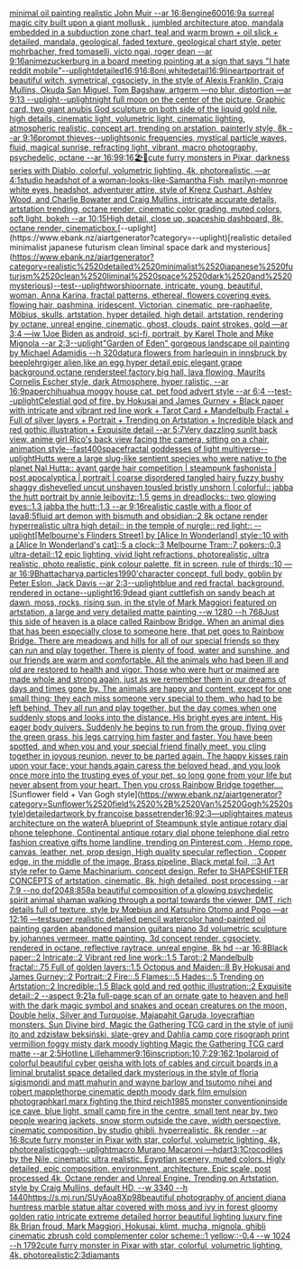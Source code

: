 [minimal oil painting realistic John Muir --ar 16:8](https://www.ebank.nz/aiartgenerator?category=minimal%2520oil%2520painting%2520realistic%2520John%2520Muir%2520--ar%252016%3A8)[engine](https://www.ebank.nz/aiartgenerator?category=engine)[600](https://www.ebank.nz/aiartgenerator?category=600)[16:9](https://www.ebank.nz/aiartgenerator?category=16%3A9)[a surreal magic city built upon a giant mollusk , jumbled architecture atop, mandala embedded in a subduction zone chart, teal and warm brown + oil slick + detailed, mandala, geological, faded texture, geological chart style, peter mohrbacher, fred tomaselli, victo ngai, roger dean --ar 9:16](https://www.ebank.nz/aiartgenerator?category=a%2520surreal%2520magic%2520city%2520built%2520upon%2520a%2520giant%2520mollusk%2520%2C%2520jumbled%2520architecture%2520atop%2C%2520mandala%2520embedded%2520in%2520a%2520subduction%2520zone%2520chart%2C%2520teal%2520and%2520warm%2520brown%2520%2B%2520oil%2520slick%2520%2B%2520detailed%2C%2520mandala%2C%2520geological%2C%2520faded%2520texture%2C%2520geological%2520chart%2520style%2C%2520peter%2520mohrbacher%2C%2520fred%2520tomaselli%2C%2520victo%2520ngai%2C%2520roger%2520dean%2520--ar%25209%3A16)[anime](https://www.ebank.nz/aiartgenerator?category=anime)[zuckerburg in a board meeting pointing at a sign that says "I hate reddit mobile"](https://www.ebank.nz/aiartgenerator?category=zuckerburg%2520in%2520a%2520board%2520meeting%2520pointing%2520at%2520a%2520sign%2520that%2520says%2520%22I%2520hate%2520reddit%2520mobile%22)[--uplight](https://www.ebank.nz/aiartgenerator?category=--uplight)[detailed](https://www.ebank.nz/aiartgenerator?category=detailed)[16:9](https://www.ebank.nz/aiartgenerator?category=16%3A9)[16:8](https://www.ebank.nz/aiartgenerator?category=16%3A8)[oni,white](https://www.ebank.nz/aiartgenerator?category=oni%2Cwhite)[detail](https://www.ebank.nz/aiartgenerator?category=detail)[16:9](https://www.ebank.nz/aiartgenerator?category=16%3A9)[lineart](https://www.ebank.nz/aiartgenerator?category=lineart)[portrait of beautiful witch, symetrical, cgsociety, in the style of Alexis Franklin, Craig Mullins, Okuda San Miguel, Tom Bagshaw, artgerm —no blur, distortion —ar 9:13 --uplight](https://www.ebank.nz/aiartgenerator?category=portrait%2520of%2520beautiful%2520witch%2C%2520symetrical%2C%2520cgsociety%2C%2520in%2520the%2520style%2520of%2520Alexis%2520Franklin%2C%2520Craig%2520Mullins%2C%2520Okuda%2520San%2520Miguel%2C%2520Tom%2520Bagshaw%2C%2520artgerm%2520%E2%80%94no%2520blur%2C%2520distortion%2520%E2%80%94ar%25209%3A13%2520--uplight)[--uplight](https://www.ebank.nz/aiartgenerator?category=--uplight)[night full moon on the center of the picture, Graphic card, two giant anubis God sculpture on both side of the liquid gold nile, high details, cinematic light, volumetric light, cinematic lighting, atmospheric realistic, concept art, trending on arstation, painterly style, 8k --ar 9:16](https://www.ebank.nz/aiartgenerator?category=night%2520full%2520moon%2520on%2520the%2520center%2520of%2520the%2520picture%2C%2520Graphic%2520card%2C%2520two%2520giant%2520anubis%2520God%2520sculpture%2520on%2520both%2520side%2520of%2520the%2520liquid%2520gold%2520nile%2C%2520high%2520details%2C%2520cinematic%2520light%2C%2520volumetric%2520light%2C%2520cinematic%2520lighting%2C%2520atmospheric%2520realistic%2C%2520concept%2520art%2C%2520trending%2520on%2520arstation%2C%2520painterly%2520style%2C%25208k%2520--ar%25209%3A16)[prompt thieves](https://www.ebank.nz/aiartgenerator?category=prompt%2520thieves)[--uplight](https://www.ebank.nz/aiartgenerator?category=--uplight)[sonic frequencies, mystical particle waves, fluid, magical sunrise, refracting light, vibrant, macro photography, psychedelic, octane --ar 16:9](https://www.ebank.nz/aiartgenerator?category=sonic%2520frequencies%2C%2520mystical%2520particle%2520waves%2C%2520fluid%2C%2520magical%2520sunrise%2C%2520refracting%2520light%2C%2520vibrant%2C%2520macro%2520photography%2C%2520psychedelic%2C%2520octane%2520--ar%252016%3A9)[9:16](https://www.ebank.nz/aiartgenerator?category=9%3A16)[🏖🦑](https://www.ebank.nz/aiartgenerator?category=%F0%9F%8F%96%F0%9F%A6%91)[cute furry monsters in Pixar, darkness series with Diablo, colorful, volumetric lighting, 4k, photorealistic, —ar 4:1](https://www.ebank.nz/aiartgenerator?category=cute%2520furry%2520monsters%2520in%2520Pixar%2C%2520darkness%2520series%2520with%2520Diablo%2C%2520colorful%2C%2520volumetric%2520lighting%2C%25204k%2C%2520photorealistic%2C%2520%E2%80%94ar%25204%3A1)[studio headshot of a woman-looks-like-Samantha Fish, marilyn-monroe white eyes, headshot, adventurer attire, style of Krenz Cushart, Ashley Wood, and Charlie Bowater and Craig Mullins, intricate accurate details, artstation trending, octane render, cinematic color grading, muted colors, soft light, bokeh --ar 10:15](https://www.ebank.nz/aiartgenerator?category=studio%2520headshot%2520of%2520a%2520woman-looks-like-Samantha%2520Fish%2C%2520marilyn-monroe%2520white%2520eyes%2C%2520headshot%2C%2520adventurer%2520attire%2C%2520style%2520of%2520Krenz%2520Cushart%2C%2520Ashley%2520Wood%2C%2520and%2520Charlie%2520Bowater%2520and%2520Craig%2520Mullins%2C%2520intricate%2520accurate%2520details%2C%2520artstation%2520trending%2C%2520octane%2520render%2C%2520cinematic%2520color%2520grading%2C%2520muted%2520colors%2C%2520soft%2520light%2C%2520bokeh%2520--ar%252010%3A15)[High detail, close up, spaceship dashboard, 8k, octane render, cinematic](https://www.ebank.nz/aiartgenerator?category=High%2520detail%2C%2520close%2520up%2C%2520spaceship%2520dashboard%2C%25208k%2C%2520octane%2520render%2C%2520cinematic)[box.](https://www.ebank.nz/aiartgenerator?category=box.)[--uplight](https://www.ebank.nz/aiartgenerator?category=--uplight)[realistic detailed minimalist japanese futurism clean liminal space dark and mysterious](https://www.ebank.nz/aiartgenerator?category=realistic%2520detailed%2520minimalist%2520japanese%2520futurism%2520clean%2520liminal%2520space%2520dark%2520and%2520mysterious)[--test](https://www.ebank.nz/aiartgenerator?category=--test)[--uplight](https://www.ebank.nz/aiartgenerator?category=--uplight)[worship](https://www.ebank.nz/aiartgenerator?category=worship)[ornate, intricate, young, beautiful, woman, Anna Karina, fractal patterns, ethereal, flowers covering eyes, flowing hair, pashmina, iridescent, Victorian, cinematic, pre-raphaelite, Möbius, skulls, artstation, hyper detailed, high detail, artstation, rendering by octane, unreal engine, cinematic, ghost, clouds, paint strokes, gold —ar 3:4 —iw 1](https://www.ebank.nz/aiartgenerator?category=ornate%2C%2520intricate%2C%2520young%2C%2520beautiful%2C%2520woman%2C%2520Anna%2520Karina%2C%2520fractal%2520patterns%2C%2520ethereal%2C%2520flowers%2520covering%2520eyes%2C%2520flowing%2520hair%2C%2520pashmina%2C%2520iridescent%2C%2520Victorian%2C%2520cinematic%2C%2520pre-raphaelite%2C%2520M%C3%B6bius%2C%2520skulls%2C%2520artstation%2C%2520hyper%2520detailed%2C%2520high%2520detail%2C%2520artstation%2C%2520rendering%2520by%2520octane%2C%2520unreal%2520engine%2C%2520cinematic%2C%2520ghost%2C%2520clouds%2C%2520paint%2520strokes%2C%2520gold%2520%E2%80%94ar%25203%3A4%2520%E2%80%94iw%25201)[Joe Biden as android, sci-fi, portrait, by Karel Thole and Mike Mignola --ar 2:3](https://www.ebank.nz/aiartgenerator?category=Joe%2520Biden%2520as%2520android%2C%2520sci-fi%2C%2520portrait%2C%2520by%2520Karel%2520Thole%2520and%2520Mike%2520Mignola%2520--ar%25202%3A3)[--uplight](https://www.ebank.nz/aiartgenerator?category=--uplight)["Garden of Eden" gorgeous landscape oil painting by Michael Adamidis --h 320](https://www.ebank.nz/aiartgenerator?category=%22Garden%2520of%2520Eden%22%2520gorgeous%2520landscape%2520oil%2520painting%2520by%2520Michael%2520Adamidis%2520--h%2520320)[datura flowers from harlequin in innsbruck by beeple](https://www.ebank.nz/aiartgenerator?category=datura%2520flowers%2520from%2520harlequin%2520in%2520innsbruck%2520by%2520beeple)[hrgiger alien,like an egg,hyper detail,epic,elegant,grape background,octane render](https://www.ebank.nz/aiartgenerator?category=hrgiger%2520alien%2Clike%2520an%2520egg%2Chyper%2520detail%2Cepic%2Celegant%2Cgrape%2520background%2Coctane%2520render)[steel factory,big hall,  lava flowing, Maurits Cornelis Escher style, dark Atmosphere, hyper ralistic, --ar 16:9](https://www.ebank.nz/aiartgenerator?category=steel%2520factory%2Cbig%2520hall%2C%2520%2520lava%2520flowing%2C%2520Maurits%2520Cornelis%2520Escher%2520style%2C%2520dark%2520Atmosphere%2C%2520hyper%2520ralistic%2C%2520--ar%252016%3A9)[paper](https://www.ebank.nz/aiartgenerator?category=paper)[chihuahua moggy house cat, pet food advert style --ar 6:4 --test](https://www.ebank.nz/aiartgenerator?category=chihuahua%2520moggy%2520house%2520cat%2C%2520pet%2520food%2520advert%2520style%2520--ar%25206%3A4%2520--test)[--uplight](https://www.ebank.nz/aiartgenerator?category=--uplight)[Celestial god of fire, by Hokusai and James Gurney + Black paper with intricate and vibrant red line work + Tarot Card + Mandelbulb Fractal + Full of silver layers + Portrait + Trending on Artstation + Incredible black and red gothic illustration + Exquisite detail --ar 5:7](https://www.ebank.nz/aiartgenerator?category=Celestial%2520god%2520of%2520fire%2C%2520by%2520Hokusai%2520and%2520James%2520Gurney%2520%2B%2520Black%2520paper%2520with%2520intricate%2520and%2520vibrant%2520red%2520line%2520work%2520%2B%2520Tarot%2520Card%2520%2B%2520Mandelbulb%2520Fractal%2520%2B%2520Full%2520of%2520silver%2520layers%2520%2B%2520Portrait%2520%2B%2520Trending%2520on%2520Artstation%2520%2B%2520Incredible%2520black%2520and%2520red%2520gothic%2520illustration%2520%2B%2520Exquisite%2520detail%2520--ar%25205%3A7)[Very dazzling sunlit back view, anime girl Rico's back view facing the camera, sitting on a chair, animation style](https://www.ebank.nz/aiartgenerator?category=Very%2520dazzling%2520sunlit%2520back%2520view%2C%2520anime%2520girl%2520Rico%27s%2520back%2520view%2520facing%2520the%2520camera%2C%2520sitting%2520on%2520a%2520chair%2C%2520animation%2520style)[--fast](https://www.ebank.nz/aiartgenerator?category=--fast)[400](https://www.ebank.nz/aiartgenerator?category=400)[space](https://www.ebank.nz/aiartgenerator?category=space)[fractal goddesses of light multiverse](https://www.ebank.nz/aiartgenerator?category=fractal%2520goddesses%2520of%2520light%2520multiverse)[--uplight](https://www.ebank.nz/aiartgenerator?category=--uplight)[Hutts were a large slug-like sentient species who were native to the planet Nal Hutta:: avant garde hair competition | steampunk fashonista | post apocalyptica | portrait | coarse disordered tangled hairy fuzzy bushy shaggy dishevelled uncut unshaven tousled bristly unshorn | colorful:: jabba the hutt portrait by annie leibovitz::1.5 gems in dreadlocks:: two glowing eyes::1.3 jabba the hutt::1.3  --ar 9:16](https://www.ebank.nz/aiartgenerator?category=Hutts%2520were%2520a%2520large%2520slug-like%2520sentient%2520species%2520who%2520were%2520native%2520to%2520the%2520planet%2520Nal%2520Hutta%3A%3A%2520avant%2520garde%2520hair%2520competition%2520%7C%2520steampunk%2520fashonista%2520%7C%2520post%2520apocalyptica%2520%7C%2520portrait%2520%7C%2520coarse%2520disordered%2520tangled%2520hairy%2520fuzzy%2520bushy%2520shaggy%2520dishevelled%2520uncut%2520unshaven%2520tousled%2520bristly%2520unshorn%2520%7C%2520colorful%3A%3A%2520jabba%2520the%2520hutt%2520portrait%2520by%2520annie%2520leibovitz%3A%3A1.5%2520gems%2520in%2520dreadlocks%3A%3A%2520two%2520glowing%2520eyes%3A%3A1.3%2520jabba%2520the%2520hutt%3A%3A1.3%2520%2520--ar%25209%3A16)[realistic castle with a floor of lava](https://www.ebank.nz/aiartgenerator?category=realistic%2520castle%2520with%2520a%2520floor%2520of%2520lava)[8:5](https://www.ebank.nz/aiartgenerator?category=8%3A5)[fluid art demon with bismuth and obsidian::2 8k octane render hyperrealistic ultra high detail:: in the temple of nurgle:: red light:: --uplight](https://www.ebank.nz/aiartgenerator?category=fluid%2520art%2520demon%2520with%2520bismuth%2520and%2520obsidian%3A%3A2%25208k%2520octane%2520render%2520hyperrealistic%2520ultra%2520high%2520detail%3A%3A%2520in%2520the%2520temple%2520of%2520nurgle%3A%3A%2520red%2520light%3A%3A%2520--uplight)[[Melbourne's Flinders Street] by [Alice In Wonderland] style::10 with a [Alice In Wonderland's cat]::5 a clock::3 Melbourne Tram::7 pokers::0.3 ultra-detail::12 epic lighting, vivid light refractions, photorealistic, ultra realistic, photo realistic, pink colour palette, fit in screen, rule of thirds::10 —ar 16:9](https://www.ebank.nz/aiartgenerator?category=%5BMelbourne%27s%2520Flinders%2520Street%5D%2520by%2520%5BAlice%2520In%2520Wonderland%5D%2520style%3A%3A10%2520with%2520a%2520%5BAlice%2520In%2520Wonderland%27s%2520cat%5D%3A%3A5%2520a%2520clock%3A%3A3%2520Melbourne%2520Tram%3A%3A7%2520pokers%3A%3A0.3%2520ultra-detail%3A%3A12%2520epic%2520lighting%2C%2520vivid%2520light%2520refractions%2C%2520photorealistic%2C%2520ultra%2520realistic%2C%2520photo%2520realistic%2C%2520pink%2520colour%2520palette%2C%2520fit%2520in%2520screen%2C%2520rule%2520of%2520thirds%3A%3A10%2520%E2%80%94ar%252016%3A9)[Bhattacharya,](https://www.ebank.nz/aiartgenerator?category=Bhattacharya%2C)[particles](https://www.ebank.nz/aiartgenerator?category=particles)[1990'](https://www.ebank.nz/aiartgenerator?category=1990%27)[character concept, full body, goblin by Peter Eslon, Jack Davis --ar 2:3](https://www.ebank.nz/aiartgenerator?category=character%2520concept%2C%2520full%2520body%2C%2520goblin%2520by%2520Peter%2520Eslon%2C%2520Jack%2520Davis%2520--ar%25202%3A3)[--uplight](https://www.ebank.nz/aiartgenerator?category=--uplight)[blue and red fractal, background, rendered in octane](https://www.ebank.nz/aiartgenerator?category=blue%2520and%2520red%2520fractal%2C%2520background%2C%2520rendered%2520in%2520octane)[--uplight](https://www.ebank.nz/aiartgenerator?category=--uplight)[16:9](https://www.ebank.nz/aiartgenerator?category=16%3A9)[dead giant cuttlefish on sandy beach at dawn, moss, rocks, rising sun, in the style of Mark Maggiori featured on artstation, a large and very detailed matte painting  --w 1280 --h 768](https://www.ebank.nz/aiartgenerator?category=dead%2520giant%2520cuttlefish%2520on%2520sandy%2520beach%2520at%2520dawn%2C%2520moss%2C%2520rocks%2C%2520rising%2520sun%2C%2520in%2520the%2520style%2520of%2520Mark%2520Maggiori%2520featured%2520on%2520artstation%2C%2520a%2520large%2520and%2520very%2520detailed%2520matte%2520painting%2520%2520--w%25201280%2520--h%2520768)[Just this side of heaven is a place called Rainbow Bridge. When an animal dies that has been especially close to someone here, that pet goes to Rainbow Bridge. There are meadows and hills for all of our special friends so they can run and play together. There is plenty of food, water and sunshine, and our friends are warm and comfortable. All the animals who had been ill and old are restored to health and vigor. Those who were hurt or maimed are made whole and strong again, just as we remember them in our dreams of days and times gone by. The animals are happy and content, except for one small thing; they each miss someone very special to them, who had to be left behind. They all run and play together, but the day comes when one suddenly stops and looks into the distance. His bright eyes are intent. His eager body quivers. Suddenly he begins to run from the group, flying over the green grass, his legs carrying him faster and faster. You have been spotted, and when you and your special friend finally meet, you cling together in joyous reunion, never to be parted again. The happy kisses rain upon your face; your hands again caress the beloved head, and you look once more into the trusting eyes of your pet, so long gone from your life but never absent from your heart. Then you cross Rainbow Bridge together....](https://www.ebank.nz/aiartgenerator?category=Just%2520this%2520side%2520of%2520heaven%2520is%2520a%2520place%2520called%2520Rainbow%2520Bridge.%2520When%2520an%2520animal%2520dies%2520that%2520has%2520been%2520especially%2520close%2520to%2520someone%2520here%2C%2520that%2520pet%2520goes%2520to%2520Rainbow%2520Bridge.%2520There%2520are%2520meadows%2520and%2520hills%2520for%2520all%2520of%2520our%2520special%2520friends%2520so%2520they%2520can%2520run%2520and%2520play%2520together.%2520There%2520is%2520plenty%2520of%2520food%2C%2520water%2520and%2520sunshine%2C%2520and%2520our%2520friends%2520are%2520warm%2520and%2520comfortable.%2520All%2520the%2520animals%2520who%2520had%2520been%2520ill%2520and%2520old%2520are%2520restored%2520to%2520health%2520and%2520vigor.%2520Those%2520who%2520were%2520hurt%2520or%2520maimed%2520are%2520made%2520whole%2520and%2520strong%2520again%2C%2520just%2520as%2520we%2520remember%2520them%2520in%2520our%2520dreams%2520of%2520days%2520and%2520times%2520gone%2520by.%2520The%2520animals%2520are%2520happy%2520and%2520content%2C%2520except%2520for%2520one%2520small%2520thing%3B%2520they%2520each%2520miss%2520someone%2520very%2520special%2520to%2520them%2C%2520who%2520had%2520to%2520be%2520left%2520behind.%2520They%2520all%2520run%2520and%2520play%2520together%2C%2520but%2520the%2520day%2520comes%2520when%2520one%2520suddenly%2520stops%2520and%2520looks%2520into%2520the%2520distance.%2520His%2520bright%2520eyes%2520are%2520intent.%2520His%2520eager%2520body%2520quivers.%2520Suddenly%2520he%2520begins%2520to%2520run%2520from%2520the%2520group%2C%2520flying%2520over%2520the%2520green%2520grass%2C%2520his%2520legs%2520carrying%2520him%2520faster%2520and%2520faster.%2520You%2520have%2520been%2520spotted%2C%2520and%2520when%2520you%2520and%2520your%2520special%2520friend%2520finally%2520meet%2C%2520you%2520cling%2520together%2520in%2520joyous%2520reunion%2C%2520never%2520to%2520be%2520parted%2520again.%2520The%2520happy%2520kisses%2520rain%2520upon%2520your%2520face%3B%2520your%2520hands%2520again%2520caress%2520the%2520beloved%2520head%2C%2520and%2520you%2520look%2520once%2520more%2520into%2520the%2520trusting%2520eyes%2520of%2520your%2520pet%2C%2520so%2520long%2520gone%2520from%2520your%2520life%2520but%2520never%2520absent%2520from%2520your%2520heart.%2520Then%2520you%2520cross%2520Rainbow%2520Bridge%2520together....)[Sunflower field + Van Gogh style](https://www.ebank.nz/aiartgenerator?category=Sunflower%2520field%2520%2B%2520Van%2520Gogh%2520style)[detailed](https://www.ebank.nz/aiartgenerator?category=detailed)[artwork by francoise basset](https://www.ebank.nz/aiartgenerator?category=artwork%2520by%2520francoise%2520basset)[render](https://www.ebank.nz/aiartgenerator?category=render)[16:9](https://www.ebank.nz/aiartgenerator?category=16%3A9)[2:3](https://www.ebank.nz/aiartgenerator?category=2%3A3)[—uplight](https://www.ebank.nz/aiartgenerator?category=%E2%80%94uplight)[aires mateus architecture on the water](https://www.ebank.nz/aiartgenerator?category=aires%2520mateus%2520architecture%2520on%2520the%2520water)[A blueprint of Steampunk style antique rotary dial phone telephone,  Continental antique rotary dial phone telephone dial retro fashion creative gifts home landline, trending on Pinterest.com  , Hemp rope, canvas, leather, net, prop design, High quality specular reflection , Copper  edge, in the middle of the image, Brass pipeline,  Black metal foil,  ::3  Art style refer to Game Machinarium.  concept design, Refer to SHAPESHIFTER CONCEPTS  of artstation, cinematic,  8k, high detailed,  post processing    --ar 7:9   --no dof](https://www.ebank.nz/aiartgenerator?category=A%2520blueprint%2520of%2520Steampunk%2520style%2520antique%2520rotary%2520dial%2520phone%2520telephone%2C%2520%2520Continental%2520antique%2520rotary%2520dial%2520phone%2520telephone%2520dial%2520retro%2520fashion%2520creative%2520gifts%2520home%2520landline%2C%2520trending%2520on%2520Pinterest.com%2520%2520%2C%2520Hemp%2520rope%2C%2520canvas%2C%2520leather%2C%2520net%2C%2520prop%2520design%2C%2520High%2520quality%2520specular%2520reflection%2520%2C%2520Copper%2520%2520edge%2C%2520in%2520the%2520middle%2520of%2520the%2520image%2C%2520Brass%2520pipeline%2C%2520%2520Black%2520metal%2520foil%2C%2520%2520%3A%3A3%2520%2520Art%2520style%2520refer%2520to%2520Game%2520Machinarium.%2520%2520concept%2520design%2C%2520Refer%2520to%2520SHAPESHIFTER%2520CONCEPTS%2520%2520of%2520artstation%2C%2520cinematic%2C%2520%25208k%2C%2520high%2520detailed%2C%2520%2520post%2520processing%2520%2520%2520%2520--ar%25207%3A9%2520%2520%2520--no%2520dof)[2048:858](https://www.ebank.nz/aiartgenerator?category=2048%3A858)[a beautiful composition of a glowing psychedelic spirit animal shaman walking through a portal towards the viewer, DMT,  rich details full of texture, style by Mœbius and Katsuhiro Otomo and Pogo —ar 12:16 —test](https://www.ebank.nz/aiartgenerator?category=a%2520beautiful%2520composition%2520of%2520a%2520glowing%2520psychedelic%2520spirit%2520animal%2520shaman%2520walking%2520through%2520a%2520portal%2520towards%2520the%2520viewer%2C%2520DMT%2C%2520%2520rich%2520details%2520full%2520of%2520texture%2C%2520style%2520by%2520M%C5%93bius%2520and%2520Katsuhiro%2520Otomo%2520and%2520Pogo%2520%E2%80%94ar%252012%3A16%2520%E2%80%94test)[super realistic detailed pencil watercolor hand-painted oil painting garden abandoned mansion guitars piano 3d volumetric sculpture by johannes vermeer, matte painting, 3d concept render, cgsociety, rendered in octane, reflective raytrace, unreal engine, 8k hd --ar 16:8](https://www.ebank.nz/aiartgenerator?category=super%2520realistic%2520detailed%2520pencil%2520watercolor%2520hand-painted%2520oil%2520painting%2520garden%2520abandoned%2520mansion%2520guitars%2520piano%25203d%2520volumetric%2520sculpture%2520by%2520johannes%2520vermeer%2C%2520matte%2520painting%2C%25203d%2520concept%2520render%2C%2520cgsociety%2C%2520rendered%2520in%2520octane%2C%2520reflective%2520raytrace%2C%2520unreal%2520engine%2C%25208k%2520hd%2520--ar%252016%3A8)[Black paper::2 Intricate::2 Vibrant red line work::1.5 Tarot::2 Mandelbulb fractal::.75 Full of golden layers::1.5 Octopus and Maiden::8 By Hokusai and James Gurney::2 Portrait::2 Fire::.5 Flames::.5 Hades::.5 Trending on Artstation::2 Incredible::1.5 Black gold and red gothic illustration::2 Exquisite detail::2 --aspect 9:21](https://www.ebank.nz/aiartgenerator?category=Black%2520paper%3A%3A2%2520Intricate%3A%3A2%2520Vibrant%2520red%2520line%2520work%3A%3A1.5%2520Tarot%3A%3A2%2520Mandelbulb%2520fractal%3A%3A.75%2520Full%2520of%2520golden%2520layers%3A%3A1.5%2520Octopus%2520and%2520Maiden%3A%3A8%2520By%2520Hokusai%2520and%2520James%2520Gurney%3A%3A2%2520Portrait%3A%3A2%2520Fire%3A%3A.5%2520Flames%3A%3A.5%2520Hades%3A%3A.5%2520Trending%2520on%2520Artstation%3A%3A2%2520Incredible%3A%3A1.5%2520Black%2520gold%2520and%2520red%2520gothic%2520illustration%3A%3A2%2520Exquisite%2520detail%3A%3A2%2520--aspect%25209%3A21)[a full-page scan of an ornate gate to heaven and hell with the dark magic symbol and snakes and ocean creatures on the moon, Double helix, Silver and Turquoise, Majapahit Garuda, lovecraftian monsters, Sun Divine bird, Magic the Gathering TCG card in the style of junji ito and zdzisław beksiński, slate-grey and Dahlia camp core risograph print vermillion foggy misty dark moody lighting Magic the Gathering TCG card matte --ar 2:5](https://www.ebank.nz/aiartgenerator?category=a%2520full-page%2520scan%2520of%2520an%2520ornate%2520gate%2520to%2520heaven%2520and%2520hell%2520with%2520the%2520dark%2520magic%2520symbol%2520and%2520snakes%2520and%2520ocean%2520creatures%2520on%2520the%2520moon%2C%2520Double%2520helix%2C%2520Silver%2520and%2520Turquoise%2C%2520Majapahit%2520Garuda%2C%2520lovecraftian%2520monsters%2C%2520Sun%2520Divine%2520bird%2C%2520Magic%2520the%2520Gathering%2520TCG%2520card%2520in%2520the%2520style%2520of%2520junji%2520ito%2520and%2520zdzis%C5%82aw%2520beksi%C5%84ski%2C%2520slate-grey%2520and%2520Dahlia%2520camp%2520core%2520risograph%2520print%2520vermillion%2520foggy%2520misty%2520dark%2520moody%2520lighting%2520Magic%2520the%2520Gathering%2520TCG%2520card%2520matte%2520--ar%25202%3A5)[Hotline Lillehammer](https://www.ebank.nz/aiartgenerator?category=Hotline%2520Lillehammer)[9:16](https://www.ebank.nz/aiartgenerator?category=9%3A16)[inscription:10,](https://www.ebank.nz/aiartgenerator?category=inscription%3A10%2C)[7:2](https://www.ebank.nz/aiartgenerator?category=7%3A2)[9:16](https://www.ebank.nz/aiartgenerator?category=9%3A16)[2:1](https://www.ebank.nz/aiartgenerator?category=2%3A1)[polaroid of colorful beautiful cyber geisha with lots of cables and circuit boards in a liminal brutalist space detailed dark mysterious in the style of floria sigismondi and matt mahurin and wayne barlow and tsutomo nihei and robert mapplethorpe cinematic depth moody dark film emulsion photograph](https://www.ebank.nz/aiartgenerator?category=polaroid%2520of%2520colorful%2520beautiful%2520cyber%2520geisha%2520with%2520lots%2520of%2520cables%2520and%2520circuit%2520boards%2520in%2520a%2520liminal%2520brutalist%2520space%2520detailed%2520dark%2520mysterious%2520in%2520the%2520style%2520of%2520floria%2520sigismondi%2520and%2520matt%2520mahurin%2520and%2520wayne%2520barlow%2520and%2520tsutomo%2520nihei%2520and%2520robert%2520mapplethorpe%2520cinematic%2520depth%2520moody%2520dark%2520film%2520emulsion%2520photograph)[karl marx fighting the third reich](https://www.ebank.nz/aiartgenerator?category=karl%2520marx%2520fighting%2520the%2520third%2520reich)[1985 monster convention](https://www.ebank.nz/aiartgenerator?category=1985%2520monster%2520convention)[inside ice cave, blue light, small camp fire in the centre, small tent near by, two people wearing jackets, snow storm outside the cave, width perspective, cinematic composition, by studio ghibli, hyperrealistic, 8k render --ar 16:8](https://www.ebank.nz/aiartgenerator?category=inside%2520ice%2520cave%2C%2520blue%2520light%2C%2520small%2520camp%2520fire%2520in%2520the%2520centre%2C%2520small%2520tent%2520near%2520by%2C%2520two%2520people%2520wearing%2520jackets%2C%2520snow%2520storm%2520outside%2520the%2520cave%2C%2520width%2520perspective%2C%2520cinematic%2520composition%2C%2520by%2520studio%2520ghibli%2C%2520hyperrealistic%2C%25208k%2520render%2520--ar%252016%3A8)[cute furry monster in Pixar with star, colorful, volumetric lighting, 4k, photorealistic](https://www.ebank.nz/aiartgenerator?category=cute%2520furry%2520monster%2520in%2520Pixar%2520with%2520star%2C%2520colorful%2C%2520volumetric%2520lighting%2C%25204k%2C%2520photorealistic)[gogh](https://www.ebank.nz/aiartgenerator?category=gogh)[--uplight](https://www.ebank.nz/aiartgenerator?category=--uplight)[macro Murano Macaroni —hd](https://www.ebank.nz/aiartgenerator?category=macro%2520Murano%2520Macaroni%2520%E2%80%94hd)[art](https://www.ebank.nz/aiartgenerator?category=art)[3:1](https://www.ebank.nz/aiartgenerator?category=3%3A1)[Crocodiles by the Nile, cinematic ultra realistic. Egyptian scenery, muted colors. Higly detailed, epic composition. environment, architecture. Epic scale, post processed 4k, Octane render and Unreal Engine. Trending on Artstation, style by Craig Mullins, default HD, --w 3340 --h 1440](https://www.ebank.nz/aiartgenerator?category=Crocodiles%2520by%2520the%2520Nile%2C%2520cinematic%2520ultra%2520realistic.%2520Egyptian%2520scenery%2C%2520muted%2520colors.%2520Higly%2520detailed%2C%2520epic%2520composition.%2520environment%2C%2520architecture.%2520Epic%2520scale%2C%2520post%2520processed%25204k%2C%2520Octane%2520render%2520and%2520Unreal%2520Engine.%2520Trending%2520on%2520Artstation%2C%2520style%2520by%2520Craig%2520Mullins%2C%2520default%2520HD%2C%2520--w%25203340%2520--h%25201440)[<https://s.mj.run/SUyAoa8Xp98>](https://www.ebank.nz/aiartgenerator?category=%3Chttps%3A//s.mj.run/SUyAoa8Xp98%3E)[beautiful photography of ancient diana huntress marble statue altar covered with moss and ivy in forest gloomy golden ratio intricate extreme detailed horror beautiful lighting luxury fine 8k Brian froud, Mark Maggiori, Hokusai, klimt, mucha, mignola, ghibli cinematic zbrush cold complementer color scheme::1 yellow::-0.4 --w 1024 --h 1792](https://www.ebank.nz/aiartgenerator?category=beautiful%2520photography%2520of%2520ancient%2520diana%2520huntress%2520marble%2520statue%2520altar%2520covered%2520with%2520moss%2520and%2520ivy%2520in%2520forest%2520gloomy%2520golden%2520ratio%2520intricate%2520extreme%2520detailed%2520horror%2520beautiful%2520lighting%2520luxury%2520fine%25208k%2520Brian%2520froud%2C%2520Mark%2520Maggiori%2C%2520Hokusai%2C%2520klimt%2C%2520mucha%2C%2520mignola%2C%2520ghibli%2520cinematic%2520zbrush%2520cold%2520complementer%2520color%2520scheme%3A%3A1%2520yellow%3A%3A-0.4%2520--w%25201024%2520--h%25201792)[cute furry monster in Pixar with star, colorful, volumetric lighting, 4k, photorealistic](https://www.ebank.nz/aiartgenerator?category=cute%2520furry%2520monster%2520in%2520Pixar%2520with%2520star%2C%2520colorful%2C%2520volumetric%2520lighting%2C%25204k%2C%2520photorealistic)[2:3](https://www.ebank.nz/aiartgenerator?category=2%3A3)[diamants](https://www.ebank.nz/aiartgenerator?category=diamants)